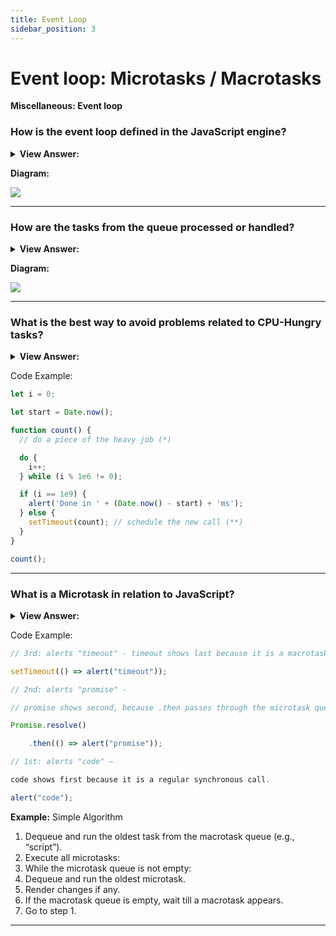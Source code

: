```yaml
---
title: Event Loop
sidebar_position: 3
---
```


# Event loop: Microtasks / Macrotasks

**Miscellaneous: Event loop**

<head>
  <title>Microtasks / Macrotasks - JavaScript Interview Questions & Answers</title>
  <meta charSet="utf-8" />
</head>

### How is the event loop defined in the JavaScript engine?

<details>
  <summary><strong>View Answer:</strong></summary>
  <div>
  <div><strong>Interview Response:</strong> In computer science, the event loop is a programming construct or design pattern that waits for and dispatches events or messages in a program. The event loop concept is quite simple. There is an endless loop, where the JavaScript engine waits for tasks, executes them, and then sleeps, waiting for more tasks. The general algorithm of the engine includes to simple steps. Where there are tasks execute theme, starting with the oldest task first. Then, sleep until a new task appears, then go to one. That is a formalization for what we see when browsing a page. The JavaScript engine does nothing most of the time, it only runs if a script/handler/event activates.
    </div>
  </div>
</details>

**Diagram:**

<img src="/img/event-loop.gif" />

---

### How are the tasks from the queue processed or handled?

<details>
  <summary><strong>View Answer:</strong></summary>
  <div>
  <div><strong>Interview Response:</strong> Tasks from the queue are processed on “first come – first served” basis. When the engine browser is done with the script, it handles mousemove event, then then setTimeout handler, and so on.
    </div>
  </div>
</details>

**Diagram:**

<img src='/img/callback-queue-event-loop.gif' />

---

### What is the best way to avoid problems related to CPU-Hungry tasks?

<details>
  <summary><strong>View Answer:</strong></summary>
  <div>
  <div><strong>Interview Response:</strong> We can avoid problems by splitting the big task into pieces or chunks. The goal is to split your tasks into smaller chunks to reduce the load on the engine. It should be noted that the engine is limited to the number of tasks it can process within a given time.
    </div>
  </div>
</details>

Code Example:

```js
let i = 0;

let start = Date.now();

function count() {
  // do a piece of the heavy job (*)

  do {
    i++;
  } while (i % 1e6 != 0);

  if (i == 1e9) {
    alert('Done in ' + (Date.now() - start) + 'ms');
  } else {
    setTimeout(count); // schedule the new call (**)
  }
}

count();
```

---

### What is a Microtask in relation to JavaScript?

<details>
  <summary><strong>View Answer:</strong></summary>
  <div>
  <div><strong>Interview Response:</strong> Microtasks come solely from our code. They are usually created by promises: an execution of .then/catch/finally handler becomes a microtask. Microtasks are used “under the cover” of await as well, as it is another form of promise handling. There is also a special function `queueMicrotask(func)` that queues func for execution in the microtask queue.

Immediately after every macrotask, the engine executes all tasks from microtask queue, prior to running any other macrotasks or rendering or anything else. All microtasks are completed before any other event handling or rendering or any other macrotask takes place.

</div>

  </div>
</details>

Code Example:

```js
// 3rd: alerts "timeout" - timeout shows last because it is a macrotask.

setTimeout(() => alert("timeout"));

// 2nd: alerts "promise" - 

// promise shows second, because .then passes through the microtask queue

Promise.resolve()

    .then(() => alert("promise"));

// 1st: alerts "code" – 

code shows first because it is a regular synchronous call.

alert("code");
```

**Example:** Simple Algorithm

1. Dequeue and run the oldest task from the macrotask queue (e.g., “script”).
1. Execute all microtasks:
1. While the microtask queue is not empty:
1. Dequeue and run the oldest microtask.
1. Render changes if any.
1. If the macrotask queue is empty, wait till a macrotask appears.
1. Go to step 1.

---
